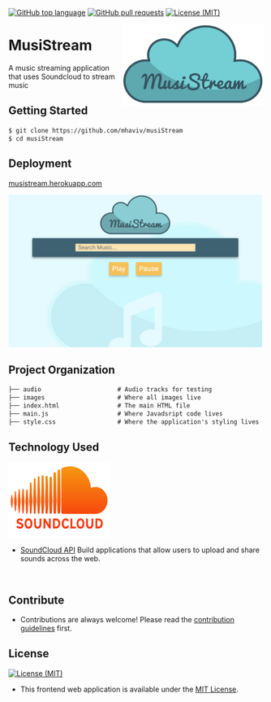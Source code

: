 [![GitHub top language](https://img.shields.io/github/languages/top/mhaviv/musiStream.svg?colorB=EFDF70&style=plastic)](https://github.com/mhaviv/musiStream)
[![GitHub pull requests](https://img.shields.io/github/issues-pr/mhaviv/musiStream.svg?colorB=1FBF14&style=plastic)](https://github.com/mhaviv/musiStream/pulls)
[![License (MIT)](https://img.shields.io/badge/license-MIT-blue.svg?style=plastic)](https://opensource.org/licenses/MIT)

<img src="images/MusiStream.png" align="right" alt="Hallowgram Logo" width="280" height="160" overflow="hidden" />

# MusiStream

A music streaming application that uses Soundcloud to stream music

## Getting Started

```
$ git clone https://github.com/mhaviv/musiStream
$ cd musiStream
```

## Deployment

[musistream.herokuapp.com](https://musistream.herokuapp.com/)

<p>
	<img src= "images/musiStreamSite.png" width="500" height="300">
</p>

## Project Organization

```
├── audio                     # Audio tracks for testing
├── images 					  # Where all images live 
├── index.html                # The main HTML file
├── main.js                   # Where Javadsript code lives
├── style.css                 # Where the application's styling lives
```


## Technology Used

<img src="images/soundcloud.jpg" align="center" width="200" height="150" /><br>

* [SoundCloud API](https://developers.soundcloud.com/) Build applications that allow users to upload and share sounds across the web.
<br>

## Contribute
* Contributions are always welcome! Please read the [contribution guidelines](CONTRIBUTING.md) first.

## License
[![License (MIT)](https://img.shields.io/badge/license-MIT-blue.svg?style=plastic)](https://opensource.org/licenses/MIT)

* This frontend web application is available under the [MIT License](https://github.com/mhaviv/musiStream/blob/master/LICENSE.md).

